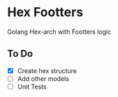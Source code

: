 # Hex Footters
Golang Hex-arch with Footters logic

## To Do
- [x] Create hex structure
- [ ] Add other models
- [ ] Unit Tests
